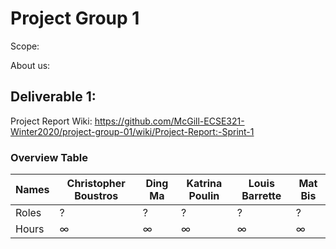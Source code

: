 # Project Group 1

Scope: 

About us:

## Deliverable 1:

Project Report Wiki: https://github.com/McGill-ECSE321-Winter2020/project-group-01/wiki/Project-Report:-Sprint-1

### Overview Table

| Names  | Christopher Boustros | Ding Ma | Katrina Poulin | Louis Barrette | Mat Bis |
| ------------- | ------------- | ------------- | ------------- | ------------- | ------------- |
| Roles  | ? | ? | ? | ? | ? |
| Hours  | ∞ | ∞ | ∞ | ∞ | ∞ |


